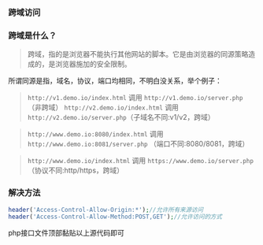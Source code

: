 ### 跨域访问

### 跨域是什么？
> 跨域，指的是浏览器不能执行其他网站的脚本。它是由浏览器的同源策略造成的，是浏览器施加的安全限制。

所谓同源是指，域名，协议，端口均相同，不明白没关系，举个例子：

> `http://v1.demo.io/index.html` 调用 
`http://v1.demo.io/server.php` （非跨域）
`http://v2.demo.io/index.html` 调用 
`http://v2.demo.io/server.php`（子域名不同:v1/v2，跨域）


> `http://www.demo.io:8080/index.html` 调用 
`http://www.demo.io:8081/server.php` （端口不同:8080/8081，跨域）

> `http://www.demo.io/index.html` 调用 
`https://www.demo.io/server.php` （协议不同:http/https，跨域）

### 解决方法

```php
header('Access-Control-Allow-Origin:*');//允许所有来源访问
header('Access-Control-Allow-Method:POST,GET');//允许访问的方式
```
php接口文件顶部黏贴以上源代码即可
